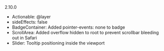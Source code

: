 2.10.0

- Actionable: @layer
- sideEffects: false
- BadgeContainer: Added pointer-events: none to badge
- ScrollArea: Added overflow hidden to root to prevent scrollbar bleeding out in Safari
- Slider: Tooltip positioning inside the viewport
